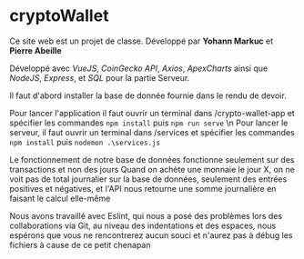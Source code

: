 # cryptoWallet

Ce site web est un projet de classe. Développé par **Yohann Markuc** et **Pierre Abeille**

Développé avec *VueJS*, *CoinGecko API*, *Axios*, *ApexCharts* ainsi que *NodeJS*, *Express*, et *SQL* pour la partie Serveur.

Il faut d'abord installer la base de donnée fournie dans le rendu de devoir.

Pour lancer l'application il faut ouvrir un terminal dans /crypto-wallet-app et spécifier les commandes `npm install` puis `npm run serve` \n
Pour lancer le serveur, il faut ouvrir un terminal dans /services et spécifier les commandes `npm install` puis `nodemon .\services.js`

Le fonctionnement de notre base de données fonctionne seulement sur des transactions et non des jours
Quand on achète une monnaie le jour X, on ne voit pas de total journalier sur la base de données, seulement des entrées positives et négatives, et l'API nous retourne une somme journalière en faisant le calcul elle-même

Nous avons travaillé avec Eslint, qui nous a posé des problèmes lors des collaborations via Git, au niveau des indentations et des espaces, nous espérons que vous ne rencontrerez aucun souci et n'aurez pas à débug les fichiers à cause de ce petit chenapan
